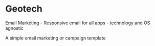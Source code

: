 # Geotech
Email Marketing - Responsive email for all apps - technology and OS agnostic

A simple email marketing or campaign template
